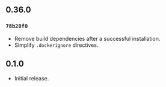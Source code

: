 ## 0.36.0

### `78b20f0`

- Remove build dependencies after a successful installation.
- Simplify `.dockerignore` directives.

## 0.1.0

- Initial release.
